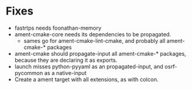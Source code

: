 # Fixes

- fastrtps needs foonathan-memory
- ament-cmake-core needs its dependencies to be propagated.
  - sames go for ament-cmake-lint-cmake, and probably all ament-cmake-* packages
- ament-cmake should propagate-input all ament-cmake-* packages, because they are declaring it as exports.
- launch misses python-pyyaml as an propagated-input, and osrf-pycommon as a native-input
- Create a ament target with all extensions, as with colcon.
